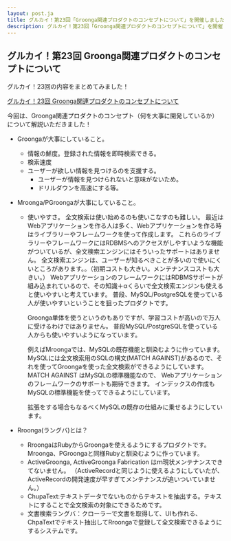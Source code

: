 ```yaml
---
layout: post.ja
title: グルカイ！第23回「Groonga関連プロダクトのコンセプトについて」を開催しました！
description: グルカイ！第23回「Groonga関連プロダクトのコンセプトについて」を開催しました！
---
```


## グルカイ！第23回 Groonga関連プロダクトのコンセプトについて

グルカイ！23回の内容をまとめてみました！

[グルカイ！23回 Groonga関連プロダクトのコンセプトについて](https://www.youtube.com/watch?v=KWYKaBjOoX8)

今回は、Groonga関連プロダクトのコンセプト（何を大事に開発しているか）について解説いただきました！

* Groongaが大事にしていること。

  * 情報の鮮度。登録された情報を即時検索できる。
  * 検索速度
  * ユーザーが欲しい情報を見つけるのを支援する。
    * ユーザーが情報を見つけられないと意味がないため。
    * ドリルダウンを高速にする等。

* Mroonga/PGroongaが大事にしていること。

  * 使いやすさ。
    全文検索は使い始めるのも使いこなすのも難しい。
    最近はWebアプリケーションを作る人は多く、Webアプリケーションを作る時はライブラリーやフレームワークを使って作成します。
    これらのライブラリーやフレームワークにはRDBMSへのアクセスがしやすいような機能がついているが、全文検索エンジンにはそういったサポートはありません。
    全文検索エンジンは、ユーザーが知るべきことが多いので使いにくいところがあります。。（初期コストも大きい。メンテナンスコストも大きい。）
    WebアプリケーションのフレームワークにはRDBMSサポートが組み込まれているので、その知識＋αくらいで全文検索エンジンも使えると使いやすいと考えています。
    普段、MySQL/PostgreSQLを使っている人が使いやすいということを狙ったプロダクトです。

    Groonga単体を使うというのもありですが、学習コストが高いので万人に受けるわけではありません。
    普段MySQL/PostgreSQLを使っている人からも使いやすいようになっています。

    例えばMroongaでは、MySQLの既存機能と馴染むように作っています。
    MySQLには全文検索用のSQLの構文(MATCH AGAINST)があるので、それを使ってGroongaを使った全文検索ができるようにしています。
    MATCH AGAINST はMySQLの標準機能なので、 Webアプリケーションのフレームワークのサポートも期待できます。
    インデックスの作成もMySQLの標準機能を使ってできるようにしています。

    拡張をする場合もなるべくMySQLの既存の仕組みに乗せるようにしています。

* Rroonga(ラングバ)とは？

  * RroongaはRubyからGroongaを使えるようにするプロダクトです。Mroonga、PGroongaと同様Rubyと馴染むように作っています。
  * ActiveGroonga, ActiveGroonga Fabrication はｍ現状メンテナンスできてないません。
   （ActiveRecordと同じように使えるようにしていたが、ActiveRecordの開発速度が早すぎてメンテナンスが追いついていません。）
  * ChupaText:テキストデータでないものからテキストを抽出する。テキストにすることで全文検索の対象にできるためです。
  * 文書検索ラングバ：クローラーで文書を取得して、UIも作れる、ChpaTextでテキスト抽出してRroongaで登録して全文検索できるようにするシステムです。
